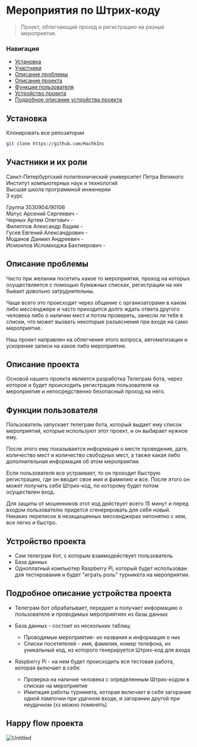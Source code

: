 # Мероприятия по Штрих-коду
> Проект, облегчающий проход и регистрацию на разные мероприятия.

### Навигация
* [Установка](#установка)
* [Участники](#участники-и-их-роли)
* [Описание проблемы](#описание-проблемы)
* [Описание проекта](#описание-проекта)
* [Функции пользователя](#функции-пользователя)
* [Устройство проекта](#устройство-проекта)
* [Подробное описание устройства проекта](#подробное-описание-устройства-проекта)
 
## Установка
 
Клонировать все репозитории
 
```bash
git clone https://github.com/HachkInc
```
 
## Участники и их роли
 
Санкт-Петербургский политехнический университет Петра Великого\
Институт компьютерных наук и технологий\
Высшая школа программной инженерии\
3 курс
 
Группа 3530904/90106\
Матус Арсений Сергеевич - \
Черных Артем Олегович - \
Филиппов Александр Вадим -\
Гусев Евгений Александрович -\
Моданов Даниил Андреевич - \
Исмоилов Исломходжа Бахтиерович - 
 
## Описание проблемы
 
Часто при желании посетить какое то мероприятия, проход на которых осуществляется с помощью бумажных списках, регистрации на них бывает довольно затруднительны. 

Чаще всего это происходит через общение с организаторами в каком либо мессенджере и часто приходится долго ждать ответа другого человека либо о наличии мест и потом проверять, занесли ли тебя в списки, что может вызвать некоторые разъяснения при входе на само мероприятие.

Наш проект направлен на облегчение этого вопроса, автоматизации и ускорение записи на какое либо мероприятие.
 
## Описание проекта

Основой нашего проекта является разработка Телеграм бота, через которое и будет происходить регистрация пользователя на мероприятие и непосредственно безопасный проход на него.
 
## Функции пользователя
 
Пользователь запускает телеграм бота, который выдает ему список мероприятий, которые используют этот проект, и он выбирает нужное ему. 

После этого ему показывается информация о месте проведения, дате, количество мест и количество свободных мест, а также какая либо дополнительная информация об этом мероприятии. 

Если пользователя все устраивает, то он проходит быструю регистрацию, где он вводит свое имя и фамилию и все. После этого он может получить себе Штрих-код, по которому будет потом осуществлен вход. 

Для защиты от мошенников этот код действует всего 15 минут и перед входом пользователю придется сгенерировать для себя новый. Никаких переписок в незащищенных мессенджерах непонятно с кем, все легко и быстро.
 
 
## Устройство проекта

* Сам телеграм бот, с которым взаимодействует пользователь
* База данных
* Одноплатный компьютер Raspberry Pi, который будет использован для тестирования и будет "играть роль" турникета на мероприятии.
 
## Подробное описание устройства проекта
 
* Телеграм бот обрабатывает, передает и получает информацию о пользователе и проводимых мероприятиях из базы данных
* База данных - состоит из нескольких таблиц:
	* Проводимые мероприятия- их названия и информация о них
	* Списки посетителей - имя, фамилия, номер телефона, их уникальный код, из которого генерируется Штрих-код для входа
* Raspberry Pi - на нем будет происходить вся тестовая работа, которая включает в себя:
  
	* Проверка на наличие человека с определенным Штрих-кодом в списках на мероприятие
	* Имитация работы турникета, которая включает в себя загорание одной лампочки при удачном входе, и загорании другой при неудачном (хз можно поменять)

## Happy flow проекта
![Untitled](https://user-images.githubusercontent.com/37324078/146510463-527ec7ff-7e7b-4b01-897a-7a0252394667.png)

